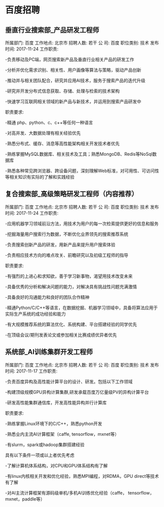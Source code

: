 # 百度招聘
## 垂直行业搜索部_产品研发工程师

所属部门: 百度  工作地点: 北京市  招聘人数: 若干 公       司: 百度  职位类别: 技术  发布时间: 2017-11-24
工作职责:

-负责移动及PC端，网页搜索新产品及垂直行业相关产品的研发工作

-分析并优化需求识别、相关性、用户画像等算法与策略，驱动产品创新

-推动并与相关团队配合，研究并应用AI技术，服务于搜索产品的迭代升级

-研究并开发分布式信息获取、存储、处理与检索的技术架构

-快速学习互联网相关领域的新产品与新技术，并运用到搜索产品研发中

职责要求:

-精通 php、python、c、c++等任何一种语言

-对高并发、大数据处理有相关经验优先

-熟悉分布式、缓存、消息等高性能架构相关开发技术者优先

-熟练掌握MySQL数据库、相关技术及工具；熟悉MongoDB、Redis等NoSql数据库

-熟悉各种常见跨浏览器、跨设备问题，深刻理解Web标准，对可用性、可访问性等相关知识有实际的了解和实践经验


## 复合搜索部_高级策略研发工程师（内容推荐）

所属部门: 百度  工作地点: 北京市  招聘人数: 若干 公       司: 百度  职位类别: 技术  发布时间: 2017-11-24
工作职责:

-应用机器学习领域前沿方法，用技术为用户的每一次检索提供更好的信息和服务

-挖掘海量用户搜索行为数据，不断优化业界领先的搜索推荐系统

-负责搜索创新产品的研发，用新产品来提升用户搜索体验

-负责相应技术方向的难点攻关、前瞻研究以及初级工程师的指导

职责要求:

-有强烈的上进心和求知欲，善于学习新事物，渴望用技术改变未来

-具备优秀的分析和解决问题的能力，对解决具有挑战性问题充满激情

-具备良好的沟通能力和良好的团队合作精神

-精通Python/C/C++等语言，在数据挖掘、机器学习领域中，具备将算法应用于实际生产系统的成功经验和能力

-有大规模推荐系统的算法优化、系统构建、平台搭建经验的同学优先

-在顶级会议/期刊发表论文或参加相关比赛成绩优异者优先


## 系统部_AI训练集群开发工程师

所属部门: 百度  工作地点: 北京市  招聘人数: 若干 公       司: 百度  职位类别: 技术  发布时间: 2017-11-17
工作职责:

-负责百度异构及高性能计算平台的设计、研发。包括以下工作领域

-构建顶级规模GPU异构计算集群,研发承载百度万亿量级PV的异构计算平台

-研发高性能集群通信库，开发高性能异构并行计算库

职责要求:

-熟练掌握Linux环境下的C/C++，熟悉python开发

-熟悉业内主流AI计算框架（caffe, tensorflow，mxnet等）

-有slurm，spark或hadoop集群搭建经验

具有以下条件一项或以上者优先考虑

-了解计算机体系结构，对CPU和GPU体系结构有了解

-有linux内核相关开发和优化经验，熟悉MPI编程，对RDMA，GPU direct等技术有了解

-对AI主流计算框架有源码级单机/多机AI训练优化经验（caffe， tensorflow， mxnet，paddle等）
